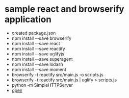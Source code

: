 # sample react and browserify application

- created package.json
- npm install --save browserify
- npm install --save react
- npm install --save reactify
- npm install --save uglifyjs
- npm install --save superagent
- npm install --save lodash
- npm install --save moment
- browserify -t reactify src/main.js -o scripts.js
- browserify -t reactify src/main.js | uglify > scripts.js
- python -m SimpleHTTPServer
- [open](http://localhost:8000)
